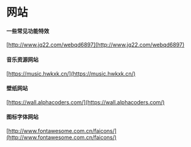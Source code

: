 # 网站

#### 一些常见功能特效
[http://www.jq22.com/webqd6897](http://www.jq22.com/webqd6897)
#### 音乐资源网站
[https://music.hwkxk.cn/](https://music.hwkxk.cn/) 
#### 壁纸网站
[https://wall.alphacoders.com/](https://wall.alphacoders.com/)
#### 图标字体网站
[http://www.fontawesome.com.cn/faicons/](http://www.fontawesome.com.cn/faicons/)